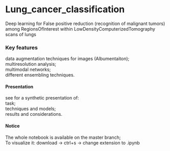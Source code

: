 # Lung_cancer_classification
Deep learning for False positive reduction (recognition of malignant tumors) among RegionsOfInterest within LowDensityComputerizedTomography scans of lungs

### Key features
data augmentation techniques for images (Albumentaiton);  
multiresolution analysis;  
multimodal networks;  
different ensembling techniques.
#### Presentation
see for a synthetic presentation of:  
task;  
techniques and models;  
results and considerations.

#### Notice
The whole notebook is available on the master branch;  
To visualize it: download -> ctrl+s -> change extension to .ipynb
